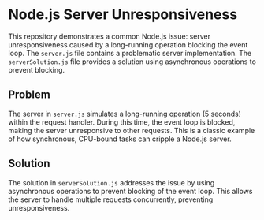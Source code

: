 # Node.js Server Unresponsiveness

This repository demonstrates a common Node.js issue: server unresponsiveness caused by a long-running operation blocking the event loop. The `server.js` file contains a problematic server implementation. The `serverSolution.js` file provides a solution using asynchronous operations to prevent blocking.

## Problem

The server in `server.js` simulates a long-running operation (5 seconds) within the request handler.  During this time, the event loop is blocked, making the server unresponsive to other requests.  This is a classic example of how synchronous, CPU-bound tasks can cripple a Node.js server.

## Solution

The solution in `serverSolution.js` addresses the issue by using asynchronous operations to prevent blocking of the event loop.  This allows the server to handle multiple requests concurrently, preventing unresponsiveness.